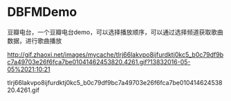 # DBFMDemo
豆瓣电台，一个豆瓣电台demo，可以选择播放顺序，可以通过选择频道获取歌曲数据，进行歌曲播放

http://gif.zhaoxi.net/images/mycache/tlrj66lakvpo8ijfurdktj0kc5_b0c79df9bc7a49703e26f6fca7be01041462453820.4261.gif?13832016-05-05%2021:10:21

tlrj66lakvpo8ijfurdktj0kc5_b0c79df9bc7a49703e26f6fca7be01041462453820.4261.gif
